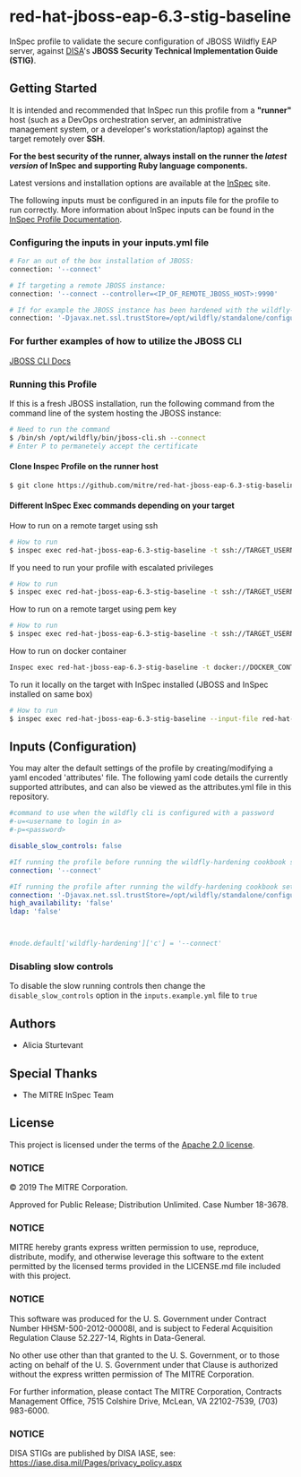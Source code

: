 # red-hat-jboss-eap-6.3-stig-baseline

InSpec profile to validate the secure configuration of JBOSS Wildfly EAP server, against [DISA](https://iase.disa.mil/stigs/)'s **JBOSS Security Technical Implementation Guide (STIG)**.

## Getting Started  
It is intended and recommended that InSpec run this profile from a __"runner"__ host (such as a DevOps orchestration server, an administrative management system, or a developer's workstation/laptop) against the target remotely over __SSH__.

__For the best security of the runner, always install on the runner the _latest version_ of InSpec and supporting Ruby language components.__ 

Latest versions and installation options are available at the [InSpec](http://inspec.io/) site.

The following inputs must be configured in an inputs file for the profile to run correctly. More information about InSpec inputs can be found in the [InSpec Profile Documentation](https://www.inspec.io/docs/reference/profiles/).

### Configuring the inputs in your inputs.yml file
``` bash
# For an out of the box installation of JBOSS: 
connection: '--connect'

# If targeting a remote JBOSS instance: 
connection: '--connect --controller=<IP_OF_REMOTE_JBOSS_HOST>:9990'

# If for example the JBOSS instance has been hardened with the wildfly-hardening cookbook (https://github.com/mitre/chef-red-hat-jboss-eap-6.3-stig-baseline) set the connection to the following:
connection: '-Djavax.net.ssl.trustStore=/opt/wildfly/standalone/configuration/a.jks --connect -u=test1 -p=test'

```
### For further examples of how to utilize the JBOSS CLI 
[JBOSS CLI Docs](https://docs.jboss.org/author/display/WFLY/Command+Line+Interface)

### Running this Profile

If this is a fresh JBOSS installation, run the following command from the command line of the system hosting the JBOSS instance:

``` bash
# Need to run the command 
$ /bin/sh /opt/wildfly/bin/jboss-cli.sh --connect 
# Enter P to permanetely accept the certificate
```

#### Clone Inspec Profile on the runner host
```bash
$ git clone https://github.com/mitre/red-hat-jboss-eap-6.3-stig-baseline.git
```

#### Different InSpec Exec commands depending on your target
How to run on a remote target using ssh
```bash
# How to run 
$ inspec exec red-hat-jboss-eap-6.3-stig-baseline -t ssh://TARGET_USERNAME:TARGET_PASSWORD@TARGET_IP:TARGET_PORT --input-file red-hat-jboss-eap-6.3-stig-baseline/inputs.example.yml
```

If you need to run your profile with escalated privileges
```bash
# How to run 
$ inspec exec red-hat-jboss-eap-6.3-stig-baseline -t ssh://TARGET_USERNAME:TARGET_PASSWORD@TARGET_IP:TARGET_PORT --input-file red-hat-jboss-eap-6.3-stig-baseline/inputs.example.yml --sudo --sudo-options='-u jbosseap'
```

How to run on a remote target using pem key
```bash
# How to run 
$ inspec exec red-hat-jboss-eap-6.3-stig-baseline -t ssh://TARGET_USERNAME@TARGET_IP:TARGET_PORT -i PEM_KEY --input-file red-hat-jboss-eap-6.3-stig-baseline/inputs.example.yml
```

How to run on docker container
```bash
Inspec exec red-hat-jboss-eap-6.3-stig-baseline -t docker://DOCKER_CONTAINER_ID --input-file red-hat-jboss-eap-6.3-stig-baseline/inputs.example.yml
```

To run it locally on the target with InSpec installed (JBOSS and InSpec installed on same box)
```bash
# How to run 
$ inspec exec red-hat-jboss-eap-6.3-stig-baseline --input-file red-hat-jboss-eap-6.3-stig-baseline/inputs.example.yml
```


## Inputs (Configuration)
You may alter the default settings of the profile by creating/modifying a yaml 
encoded 'attributes' file. The following yaml code details the currently 
supported attributes, and can also be viewed as the attributes.yml file in this 
repository.

``` yaml
#command to use when the wildfly cli is configured with a password
#-u=<username to login in a>
#-p=<password>

disable_slow_controls: false

#If running the profile before running the wildfly-hardening cookbook set the following in red-hat-jboss-eap-6.3-stig-baseline/attributes.yml:
connection: '--connect'

#If running the profile after running the wildfy-hardening cookbook set this in red-hat-jboss-eap-6.3-stig-baseline/attributes.yml:
connection: '-Djavax.net.ssl.trustStore=/opt/wildfly/standalone/configuration/a.jks --connect -u=test1 -p=test'
high_availability: 'false'
ldap: 'false'



#node.default['wildfly-hardening']['c'] = '--connect'

```

### Disabling slow controls
To disable the slow running controls then change the `disable_slow_controls` option in the `inputs.example.yml` file to `true`

## Authors
- Alicia Sturtevant

## Special Thanks

- The MITRE InSpec Team

## License 

This project is licensed under the terms of the [Apache 2.0 license](https://github.com/mitre/wildfly-stig-baseline/blob/master/LICENSE.md).

### NOTICE

© 2019 The MITRE Corporation.  

Approved for Public Release; Distribution Unlimited. Case Number 18-3678.  

### NOTICE
MITRE hereby grants express written permission to use, reproduce, distribute, modify, and otherwise leverage this software to the extent permitted by the licensed terms provided in the LICENSE.md file included with this project.

### NOTICE  

This software was produced for the U. S. Government under Contract Number HHSM-500-2012-00008I, and is subject to Federal Acquisition Regulation Clause 52.227-14, Rights in Data-General.  

No other use other than that granted to the U. S. Government, or to those acting on behalf of the U. S. Government under that Clause is authorized without the express written permission of The MITRE Corporation. 

For further information, please contact The MITRE Corporation, Contracts Management Office, 7515 Colshire Drive, McLean, VA  22102-7539, (703) 983-6000.  

### NOTICE

DISA STIGs are published by DISA IASE, see: https://iase.disa.mil/Pages/privacy_policy.aspx   
